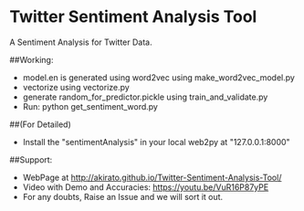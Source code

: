 # Twitter Sentiment Analysis Tool
A Sentiment Analysis for Twitter Data.

##Working:
- model.en is generated using word2vec using make_word2vec_model.py
- vectorize using vectorize.py
- generate random_for_predictor.pickle using train_and_validate.py
- Run: python get_sentiment_word.py

##(For Detailed)
- Install the "sentimentAnalysis" in your local web2py at "127.0.0.1:8000"

##Support:
- WebPage at http://akirato.github.io/Twitter-Sentiment-Analysis-Tool/
- Video with Demo and Accuracies: https://youtu.be/VuR16P87yPE
- For any doubts, Raise an Issue and we will sort it out.


